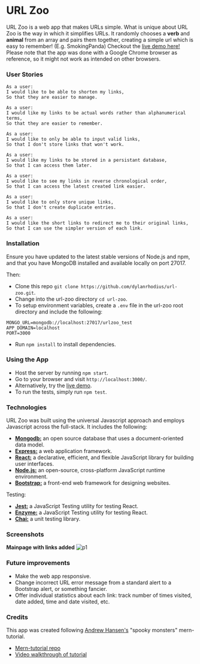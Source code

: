 # URL Zoo
URL Zoo is a web app that makes URLs simple. What is unique about URL Zoo is the way in which it simplifies URLs. It randomly chooses a **verb** and **animal** from an array and pairs them together, creating a simple url which is easy to remember! (E.g. SmokingPanda)
Checkout the [live demo here!](https://urlzoo.herokuapp.com/) Please note that the app was done with a Google Chrome browser as reference, so it might not work as intended on other browsers.

### User Stories
```
As a user:
I would like to be able to shorten my links,
So that they are easier to manage.
```
```
As a user:
I would like my links to be actual words rather than alphanumerical terms,
So that they are easier to remember.
```
```
As a user:
I would like to only be able to input valid links,
So that I don't store links that won't work.
```
```
As a user:
I would like my links to be stored in a persistant database,
So that I can access them later.
```
```
As a user:
I would like to see my links in reverse chronological order,
So that I can access the latest created link easier.
```
```
As a user:
I would like to only store unique links,
So that I don't create duplicate entries.
```
```
As a user:
I would like the short links to redirect me to their original links,
So that I can use the simpler version of each link.
```

### Installation

Ensure you have updated to the latest stable versions of Node.js and npm, and that you have MongoDB installed and available locally on port 27017.

Then:
* Clone this repo `git clone https://github.com/dylanrhodius/url-zoo.git`.
* Change into the url-zoo directory `cd url-zoo`.
* To setup environment variables, create a `.env` file in the url-zoo root directory and include the following:
```
MONGO_URL=mongodb://localhost:27017/urlzoo_test
APP_DOMAIN=localhost
PORT=3000
```
* Run `npm install` to install dependencies.

### Using the App

* Host the server by running `npm start`.
* Go to your browser and visit `http://localhost:3000/`.
* Alternatively, try the [live demo](https://urlzoo.herokuapp.com/).
* To run the tests, simply run `npm test`.

### Technologies

URL Zoo was built using the universal Javascript approach and employs Javascript across the full-stack. It includes the following:

* [**Mongodb:**](https://www.mongodb.com/) an open source database that uses a document-oriented data model.
* [**Express:**](http://expressjs.com/) a web application framework.
* [**React:**](https://facebook.github.io/react/) a declarative, efficient, and flexible JavaScript library for building user interfaces.
* [**Node.js:**](https://nodejs.org/en/) an open-source, cross-platform JavaScript runtime environment.
* [**Bootstrap:**](http://getbootstrap.com/) a front-end web framework for designing websites.

Testing:
* [**Jest:**](https://facebook.github.io/jest/) a JavaScript Testing utility for testing React.
* [**Enzyme:**](http://airbnb.io/enzyme/) a JavaScript Testing utility for testing React.
* [**Chai:**](http://chaijs.com/) a unit testing library.

### Screenshots

**Mainpage with links added**
![p1](http://i.imgur.com/KQVADGJ.png)

### Future improvements

* Make the web app responsive.
* Change incorrect URL error message from a standard alert to a Bootstrap alert, or something fancier.
* Offer individual statistics about each link: track number of times visited, date added, time and date visited, etc.


### Credits

This app was created following [Andrew Hansen's](https://github.com/arahansen) "spooky monsters" mern-tutorial.
* [Mern-tutorial repo](https://github.com/arahansen/mern-tutorial)
* [Video walkthrough of tutorial](https://www.youtube.com/watch?v=YAayQekE8po&t=5s)
